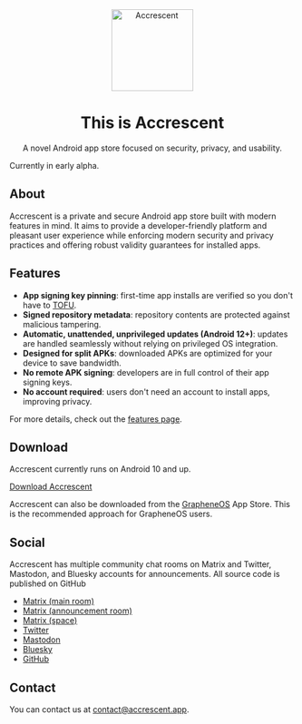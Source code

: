 <div align="center">
    <img
        src="https://raw.githubusercontent.com/accrescent/accrescent/master/.icon-round.png"
        alt="Accrescent" width="144" height="144">
    <h1>This is Accrescent</h1>
    <p>A novel Android app store focused on security, privacy, and usability.</p>
</div>

Currently in early alpha.

## About

Accrescent is a private and secure Android app store built with modern features in mind. It aims to
provide a developer-friendly platform and pleasant user experience while enforcing modern security
and privacy practices and offering robust validity guarantees for installed apps.

## Features

- **App signing key pinning**: first-time app installs are verified so you don't have to [TOFU](https://en.wikipedia.org/wiki/Trust_on_first_use).
- **Signed repository metadata**: repository contents are protected against malicious tampering.
- **Automatic, unattended, unprivileged updates (Android 12+)**: updates are handled seamlessly without relying on privileged OS integration.
- **Designed for split APKs**: downloaded APKs are optimized for your device to save bandwidth.
- **No remote APK signing**: developers are in full control of their app signing keys.
- **No account required**: users don't need an account to install apps, improving privacy.

For more details, check out the [features page](https://accrescent.app/features).

## Download

Accrescent currently runs on Android 10 and up.

[Download Accrescent](https://accrescent.app/accrescent.apk)

Accrescent can also be downloaded from the [GrapheneOS](https://grapheneos.org) App Store. This is
the recommended approach for GrapheneOS users.

## Social

Accrescent has multiple community chat rooms on Matrix and Twitter, Mastodon, and Bluesky accounts for
announcements. All source code is published on GitHub

- [Matrix (main room)](https://matrix.to/#/#accrescent:matrix.org)
- [Matrix (announcement room)](https://matrix.to/#/#accrescent-announcements:matrix.org)
- [Matrix (space)](https://matrix.to/#/#accrescent-space:matrix.org)
- [Twitter](https://twitter.com/accrescentapp)
- [Mastodon](https://infosec.exchange/@accrescent)
- [Bluesky](https://bsky.app/profile/accrescent.app)
- [GitHub](https://github.com/accrescent/accrescent)

## Contact

You can contact us at [contact@accrescent.app](mailto:contact@accrescent.app).
